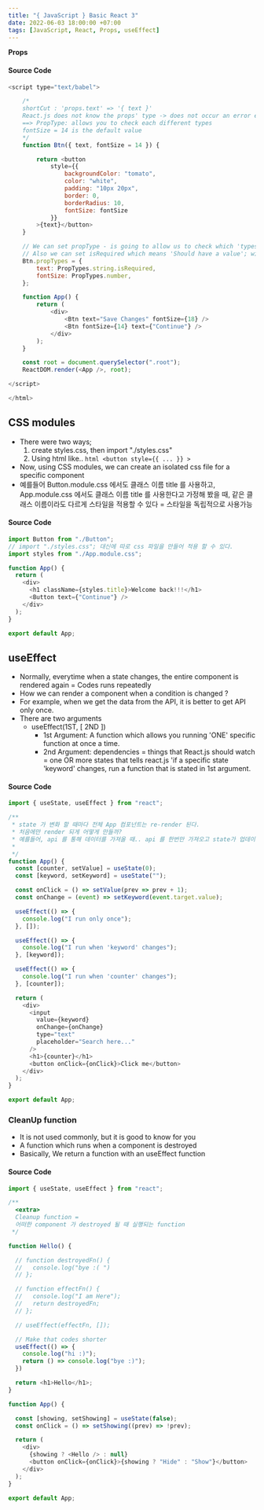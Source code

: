 ```yaml
---
title: "{ JavaScript } Basic React 3"
date: 2022-06-03 18:00:00 +07:00
tags: [JavaScript, React, Props, useEffect]
---
```


**Props**

#### Source Code

```javascript
<script type="text/babel">

    /*
    shortCut : 'props.text' => '{ text }'
    React.js does not know the props' type -> does not occur an error even if you pass the wrong data type
    ==> PropType: allows you to check each different types
    fontSize = 14 is the default value
    */
    function Btn({ text, fontSize = 14 }) {

        return <button
            style={{
                backgroundColor: "tomato",
                color: "white",
                padding: "10px 20px",
                border: 0,
                borderRadius: 10,
                fontSize: fontSize
            }}
        >{text}</button>
    }

    // We can set propType - is going to allow us to check which 'types' of data should be received as props
    // Also we can set isRequired which means 'Should have a value'; without a value will show an warning message
    Btn.propTypes = {
        text: PropTypes.string.isRequired,
        fontSize: PropTypes.number,
    };

    function App() {
        return (
            <div>
                <Btn text="Save Changes" fontSize={18} />
                <Btn fontSize={14} text={"Continue"} />
            </div>
        );
    }

    const root = document.querySelector(".root");
    ReactDOM.render(<App />, root);

</script>

</html>
```

## CSS modules

- There were two ways;
    1. create styles.css, then import "./styles.css"
    2. Using html like..  ```html <button style={{ ... }} > ```
- Now, using CSS modules, we can create an isolated css file for a specific component
- 예를들어 Button.module.css 에서도 클래스 이름 title 를 사용하고, App.module.css 에서도 클래스 이름 title 를 사용한다고 가정해 봤을 때, 같은 클래스 이름이라도 다르게 스타일을 적용할 수 있다 = 스타일을 독립적으로 사용가능

#### Source Code
```javascript
import Button from "./Button";
// import "./styles.css"; 대신에 따로 css 파일을 만들어 적용 할 수 있다.
import styles from "./App.module.css";

function App() {
  return (
    <div>
      <h1 className={styles.title}>Welcome back!!!</h1>
      <Button text={"Continue"} />
    </div>
  );
}

export default App;

```

## useEffect

- Normally, everytime when a state changes, the entire component is rendered again = Codes runs repeatedly
- How we can render a component when a condition is changed ?
- For example, when we get the data from the API, it is better to get API only once.
- There are two arguments
    - useEffect(1ST, [ 2ND ])
        - 1st Argument: A function which allows you running 'ONE' specific function at once a time.
        - 2nd Argument: dependencies = things that React.js should watch = one OR more states that tells react.js 'if a specific state 'keyword' changes, run a function that is stated in 1st argument.

#### Source Code
```javascript
import { useState, useEffect } from "react";

/**
 * state 가 변화 할 때마다 전체 App 컴포넌트는 re-render 된다.
 * 처음에만 render 되게 어떻게 만들까?
 * 예를들어, api 를 통해 데이터를 가져올 때.. api 를 한번만 가져오고 state가 업데이트 될 때, re-render 되는 걸 원치 않을 것.
 * 
 */
function App() {
  const [counter, setValue] = useState(0);
  const [keyword, setKeyword] = useState("");

  const onClick = () => setValue(prev => prev + 1);
  const onChange = (event) => setKeyword(event.target.value);

  useEffect(() => {
    console.log("I run only once");
  }, []);

  useEffect(() => {
    console.log("I run when 'keyword' changes");
  }, [keyword]);

  useEffect(() => {
    console.log("I run when 'counter' changes");
  }, [counter]);

  return (
    <div>
      <input
        value={keyword}
        onChange={onChange}
        type="text"
        placeholder="Search here..."
      />
      <h1>{counter}</h1>
      <button onClick={onClick}>Click me</button>
    </div>
  );
}

export default App;

```


### CleanUp function
  - It is not used commonly, but it is good to know for you
  - A function which runs when a component is destroyed
  - Basically, We return a function with an useEffect function 

#### Source Code

```javascript
import { useState, useEffect } from "react";

/**
  <extra> 
  Cleanup function =
  어떠한 component 가 destroyed 될 때 실행되는 function
 */

function Hello() {

  // function destroyedFn() {
  //   console.log("bye :( ")
  // };

  // function effectFn() {
  //   console.log("I am Here");
  //   return destroyedFn;
  // };

  // useEffect(effectFn, []);

  // Make that codes shorter
  useEffect(() => {
    console.log("hi :)");
    return () => console.log("bye :)");
  })

  return <h1>Hello</h1>;
}

function App() {

  const [showing, setShowing] = useState(false);
  const onClick = () => setShowing((prev) => !prev);

  return (
    <div>
      {showing ? <Hello /> : null}
      <button onClick={onClick}>{showing ? "Hide" : "Show"}</button>
    </div>
  );
}

export default App;

```
